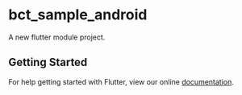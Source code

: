 # bct_sample_android

A new flutter module project.

## Getting Started

For help getting started with Flutter, view our online
[documentation](https://flutter.dev/).
